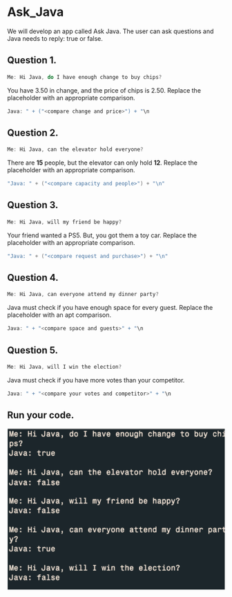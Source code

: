 # Ask_Java
We will develop an app called Ask Java. The user can ask questions and Java needs to reply: true or false.

## Question 1.

```java
Me: Hi Java, do I have enough change to buy chips?
```

You have 3.50 in change, and the price of chips is 2.50. Replace the placeholder with an appropriate comparison.

```java
Java: " + ("<compare change and price>") + "\n
```

## Question 2.

```java
Me: Hi Java, can the elevator hold everyone?
```

There are **15** people, but the elevator can only hold **12**. Replace the placeholder with an appropriate comparison.

```java
"Java: " + ("<compare capacity and people>") + "\n"
```

## Question 3.

```java
Me: Hi Java, will my friend be happy?
```

Your friend wanted a PS5. But, you got them a toy car. Replace the placeholder with an appropriate comparison.

```java
"Java: " + ("<compare request and purchase>") + "\n"
```

## Question 4.

```java
Me: Hi Java, can everyone attend my dinner party?
```

Java must check if you have enough space for every guest. Replace the placeholder with an apt comparison.

```java
Java: " + "<compare space and guests>" + "\n
```

## Question 5.

```java
Me: Hi Java, will I win the election?
```

Java must check if you have more votes than your competitor.

```java
Java: " + "<compare your votes and competitor>" + "\n
```

## Run your code.

![Image_One](images/image_one.png)